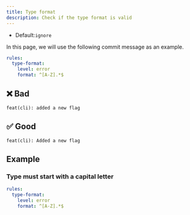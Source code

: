 ```yaml
---
title: Type format
description: Check if the type format is valid
---
```


* Default:`ignore`

In this page, we will use the following commit message as an example.

```yaml
rules:
  type-format:
    level: error
    format: ^[A-Z].*$
```

## ❌ Bad

```console
feat(cli): added a new flag
```

## ✅ Good

```console
feat(cli): Added a new flag
```

## Example

### Type must start with a capital letter

```yaml
rules:
  type-format:
    level: error
    format: ^[A-Z].*$
```
